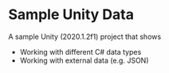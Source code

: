 


# Sample Unity Data


A sample Unity (2020.1.2f1) project that shows

- Working with different C# data types
- Working with external data (e.g. JSON)
